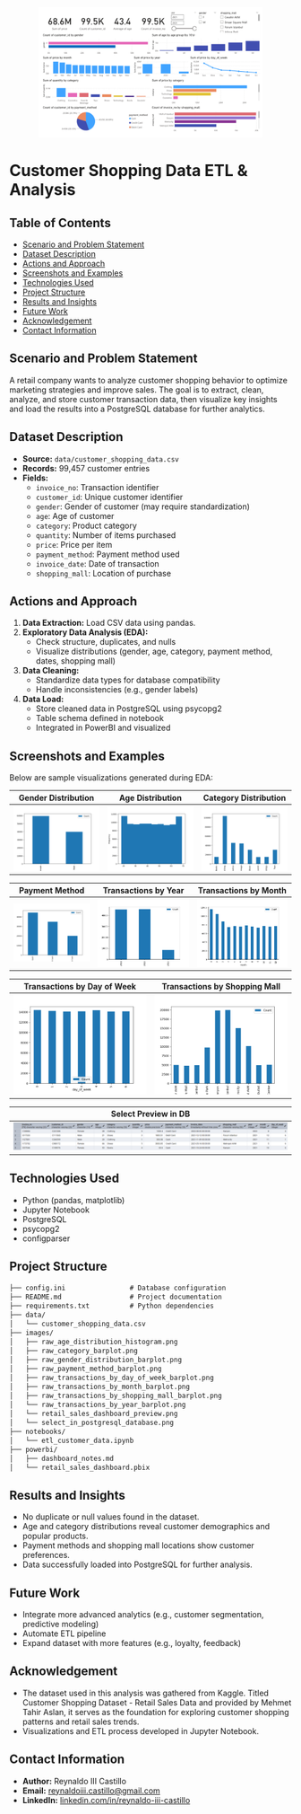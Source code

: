 <!-- PROJECT LOGO -->
<p align="center">
  <img src="images/retail_sales_dashboard_preview.png" alt="Category Barplot" width="400"/>
</p>

# Customer Shopping Data ETL & Analysis

## Table of Contents

- [Scenario and Problem Statement](#scenario-and-problem-statement)
- [Dataset Description](#dataset-description)
- [Actions and Approach](#actions-and-approach)
- [Screenshots and Examples](#screenshots-and-examples)
- [Technologies Used](#technologies-used)
- [Project Structure](#project-structure)
- [Results and Insights](#results-and-insights)
- [Future Work](#future-work)
- [Acknowledgement](#acknowledgement)
- [Contact Information](#contact-information)

## Scenario and Problem Statement

A retail company wants to analyze customer shopping behavior to optimize marketing strategies and improve sales. The goal is to extract, clean, analyze, and store customer transaction data, then visualize key insights and load the results into a PostgreSQL database for further analytics.

## Dataset Description

- **Source:** `data/customer_shopping_data.csv`
- **Records:** 99,457 customer entries
- **Fields:**
  - `invoice_no`: Transaction identifier
  - `customer_id`: Unique customer identifier
  - `gender`: Gender of customer (may require standardization)
  - `age`: Age of customer
  - `category`: Product category
  - `quantity`: Number of items purchased
  - `price`: Price per item
  - `payment_method`: Payment method used
  - `invoice_date`: Date of transaction
  - `shopping_mall`: Location of purchase

## Actions and Approach

1. **Data Extraction:** Load CSV data using pandas.
2. **Exploratory Data Analysis (EDA):**
   - Check structure, duplicates, and nulls
   - Visualize distributions (gender, age, category, payment method, dates, shopping mall)
3. **Data Cleaning:**
   - Standardize data types for database compatibility
   - Handle inconsistencies (e.g., gender labels)
4. **Data Load:**
   - Store cleaned data in PostgreSQL using psycopg2
   - Table schema defined in notebook
   - Integrated in PowerBI and visualized

## Screenshots and Examples

Below are sample visualizations generated during EDA:

| Gender Distribution                             | Age Distribution                               | Category Distribution                |
| ----------------------------------------------- | ---------------------------------------------- | ------------------------------------ |
| ![](images/raw_gender_distribution_barplot.png) | ![](images/raw_age_distribution_histogram.png) | ![](images/raw_category_barplot.png) |

| Payment Method                             | Transactions by Year                             | Transactions by Month                             |
| ------------------------------------------ | ------------------------------------------------ | ------------------------------------------------- |
| ![](images/raw_payment_method_barplot.png) | ![](images/raw_transactions_by_year_barplot.png) | ![](images/raw_transactions_by_month_barplot.png) |

| Transactions by Day of Week                             | Transactions by Shopping Mall                             |
| ------------------------------------------------------- | --------------------------------------------------------- |
| ![](images/raw_transactions_by_day_of_week_barplot.png) | ![](images/raw_transactions_by_shopping_mall_barplot.png) |

| Select Preview in DB                          |
| --------------------------------------------- |
| ![](images/select_in_postgresql_database.png) |

## Technologies Used

- Python (pandas, matplotlib)
- Jupyter Notebook
- PostgreSQL
- psycopg2
- configparser

## Project Structure

```
├── config.ini                # Database configuration
├── README.md                 # Project documentation
├── requirements.txt          # Python dependencies
├── data/
│   └── customer_shopping_data.csv
├── images/
│   ├── raw_age_distribution_histogram.png
│   ├── raw_category_barplot.png
│   ├── raw_gender_distribution_barplot.png
│   ├── raw_payment_method_barplot.png
│   ├── raw_transactions_by_day_of_week_barplot.png
│   ├── raw_transactions_by_month_barplot.png
│   ├── raw_transactions_by_shopping_mall_barplot.png
│   └── raw_transactions_by_year_barplot.png
│   └── retail_sales_dashboard_preview.png
│   └── select_in_postgresql_database.png
├── notebooks/
│   └── etl_customer_data.ipynb
├── powerbi/
│   ├── dashboard_notes.md
│   └── retail_sales_dashboard.pbix
```

## Results and Insights

- No duplicate or null values found in the dataset.
- Age and category distributions reveal customer demographics and popular products.
- Payment methods and shopping mall locations show customer preferences.
- Data successfully loaded into PostgreSQL for further analysis.

## Future Work

- Integrate more advanced analytics (e.g., customer segmentation, predictive modeling)
- Automate ETL pipeline
- Expand dataset with more features (e.g., loyalty, feedback)

## Acknowledgement

- The dataset used in this analysis was gathered from Kaggle. Titled Customer Shopping Dataset - Retail Sales Data and provided by Mehmet Tahir Aslan, it serves as the foundation for exploring customer shopping patterns and retail sales trends.
- Visualizations and ETL process developed in Jupyter Notebook.

## Contact Information

- **Author:** Reynaldo III Castillo
- **Email:** reynaldoiii.castillo@gmail.com
- **LinkedIn:** [linkedin.com/in/reynaldo-iii-castillo](https://www.linkedin.com/in/reynaldo-iii-castillo-975120303)
